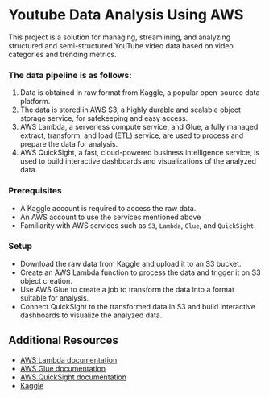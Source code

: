 # Youtube Data Analysis Using AWS

This project is a solution for managing, streamlining, and analyzing structured and semi-structured YouTube video data based on video categories and trending metrics.

### The data pipeline is as follows:

1. Data is obtained in raw format from Kaggle, a popular open-source data platform.
2. The data is stored in AWS S3, a highly durable and scalable object storage service, for safekeeping and easy access.
3. AWS Lambda, a serverless compute service, and Glue, a fully managed extract, transform, and load (ETL) service, are used to process and prepare the data for analysis.
4. AWS QuickSight, a fast, cloud-powered business intelligence service, is used to build interactive dashboards and visualizations of the analyzed data.

### Prerequisites

- A Kaggle account is required to access the raw data.
- An AWS account to use the services mentioned above
- Familiarity with AWS services such as `S3`, `Lambda`, `Glue`, and `QuickSight`.

### Setup

- Download the raw data from Kaggle and upload it to an S3 bucket.
- Create an AWS Lambda function to process the data and trigger it on S3 object creation.
- Use AWS Glue to create a job to transform the data into a format suitable for analysis.
- Connect QuickSight to the transformed data in S3 and build interactive dashboards to visualize the analyzed data.

## Additional Resources

- [AWS Lambda documentation](https://aws.amazon.com/lambda/)
- [AWS Glue documentation](https://aws.amazon.com/glue/)
- [AWS QuickSight documentation](https://aws.amazon.com/quicksight/)
- [Kaggle](https://www.kaggle.com)
